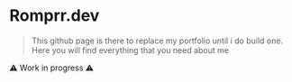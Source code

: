 # Romprr.dev
> This github page is there to replace my portfolio until i do build one.  
> Here you will find everything that you need about me

⚠️ Work in progress ⚠️